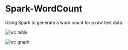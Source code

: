 # Spark-WordCount
Using Spark to generate a word count for a raw text data. 

![wc table](https://user-images.githubusercontent.com/31771293/48317024-03c4c780-e5b1-11e8-9f68-a9ff9f10823b.PNG)


![wc graph](https://user-images.githubusercontent.com/31771293/48317005-d11acf00-e5b0-11e8-954a-4f24a980fb9a.PNG)
